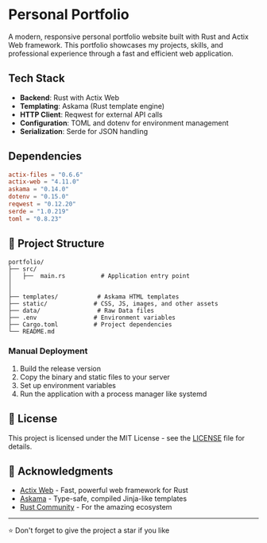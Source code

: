 # Personal Portfolio

A modern, responsive personal portfolio website built with Rust and Actix Web framework. This portfolio showcases my projects, skills, and professional experience through a fast and efficient web application.

## Tech Stack

- **Backend**: Rust with Actix Web
- **Templating**: Askama (Rust template engine)
- **HTTP Client**: Reqwest for external API calls
- **Configuration**: TOML and dotenv for environment management
- **Serialization**: Serde for JSON handling

## Dependencies

```toml
actix-files = "0.6.6"     
actix-web = "4.11.0"      
askama = "0.14.0"          
dotenv = "0.15.0"         
reqwest = "0.12.20"     
serde = "1.0.219"
toml = "0.8.23"            
```

## 📁 Project Structure

```
portfolio/
├── src/
│   ├──  main.rs          # Application entry point
│ 
│  
├── templates/           # Askama HTML templates
├── static/             # CSS, JS, images, and other assets
├── data/                # Raw Data files
├── .env                # Environment variables
├── Cargo.toml          # Project dependencies
└── README.md
```

### Manual Deployment

1. Build the release version
2. Copy the binary and static files to your server
3. Set up environment variables
4. Run the application with a process manager like systemd


## 📝 License

This project is licensed under the MIT License - see the [LICENSE](LICENSE) file for details.

## 🙏 Acknowledgments

- [Actix Web](https://actix.rs/) - Fast, powerful web framework for Rust
- [Askama](https://docs.rs/askama/) - Type-safe, compiled Jinja-like templates
- [Rust Community](https://www.rust-lang.org/community) - For the amazing ecosystem

---

⭐ Don't forget to give the project a star if you like
